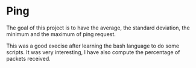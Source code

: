 # Ping

The goal of this project is to have the average, the standard deviation, the minimum and the maximum of ping request.

This was a good execise after learning the bash language to do some scripts. It was very interesting, I have also compute the percentage of packets received.
